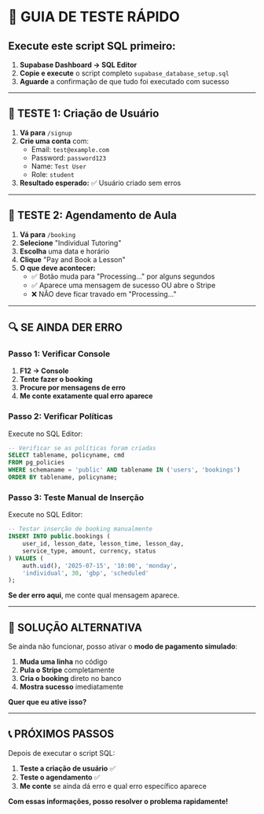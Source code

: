 # 🎯 GUIA DE TESTE RÁPIDO

## **Execute este script SQL primeiro:**

1. **Supabase Dashboard → SQL Editor**
2. **Copie e execute** o script completo `supabase_database_setup.sql`
3. **Aguarde** a confirmação de que tudo foi executado com sucesso

---

## **🧪 TESTE 1: Criação de Usuário**

1. **Vá para** `/signup`
2. **Crie uma conta** com:
   - Email: `test@example.com`
   - Password: `password123`
   - Name: `Test User`
   - Role: `student`
3. **Resultado esperado:** ✅ Usuário criado sem erros

---

## **🧪 TESTE 2: Agendamento de Aula**

1. **Vá para** `/booking`
2. **Selecione** "Individual Tutoring"
3. **Escolha** uma data e horário
4. **Clique** "Pay and Book a Lesson"
5. **O que deve acontecer:**
   - ✅ Botão muda para "Processing..." por alguns segundos
   - ✅ Aparece uma mensagem de sucesso OU abre o Stripe
   - ❌ NÃO deve ficar travado em "Processing..."

---

## **🔍 SE AINDA DER ERRO**

### **Passo 1: Verificar Console**

1. **F12 → Console**
2. **Tente fazer o booking**
3. **Procure por mensagens de erro**
4. **Me conte exatamente qual erro aparece**

### **Passo 2: Verificar Políticas**

Execute no SQL Editor:

```sql
-- Verificar se as políticas foram criadas
SELECT tablename, policyname, cmd
FROM pg_policies
WHERE schemaname = 'public' AND tablename IN ('users', 'bookings')
ORDER BY tablename, policyname;
```

### **Passo 3: Teste Manual de Inserção**

Execute no SQL Editor:

```sql
-- Testar inserção de booking manualmente
INSERT INTO public.bookings (
    user_id, lesson_date, lesson_time, lesson_day,
    service_type, amount, currency, status
) VALUES (
    auth.uid(), '2025-07-15', '10:00', 'monday',
    'individual', 30, 'gbp', 'scheduled'
);
```

**Se der erro aqui**, me conte qual mensagem aparece.

---

## **🚀 SOLUÇÃO ALTERNATIVA**

Se ainda não funcionar, posso ativar o **modo de pagamento simulado**:

1. **Muda uma linha** no código
2. **Pula o Stripe** completamente
3. **Cria o booking** direto no banco
4. **Mostra sucesso** imediatamente

**Quer que eu ative isso?**

---

## **📞 PRÓXIMOS PASSOS**

Depois de executar o script SQL:

1. **Teste a criação de usuário** ✅
2. **Teste o agendamento** ✅
3. **Me conte** se ainda dá erro e qual erro específico aparece

**Com essas informações, posso resolver o problema rapidamente!**
